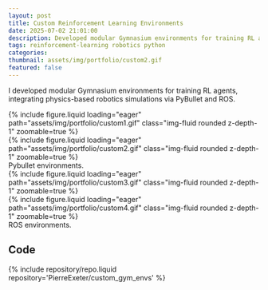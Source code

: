 ```yaml
---
layout: post
title: Custom Reinforcement Learning Environments
date: 2025-07-02 21:01:00
description: Developed modular Gymnasium environments for training RL agents, integrating physics-based robotics simulations via PyBullet and ROS.
tags: reinforcement-learning robotics python
categories:
thumbnail: assets/img/portfolio/custom2.gif
featured: false
---
```


I developed modular Gymnasium environments for training RL agents, integrating physics-based robotics simulations via PyBullet and ROS.

<div class="row mt-3">
    <div class="col-sm mt-3 mt-md-0">
        {% include figure.liquid loading="eager" path="assets/img/portfolio/custom1.gif" class="img-fluid rounded z-depth-1" zoomable=true %}
    </div>
    <div class="col-sm mt-3 mt-md-0">
        {% include figure.liquid loading="eager" path="assets/img/portfolio/custom2.gif" class="img-fluid rounded z-depth-1" zoomable=true %}
    </div>
</div>
<div class="caption">
    Pybullet environments.
</div>


<div class="row mt-3">
    <div class="col-sm mt-3 mt-md-0">
        {% include figure.liquid loading="eager" path="assets/img/portfolio/custom3.gif" class="img-fluid rounded z-depth-1" zoomable=true %}
    </div>
    <div class="col-sm mt-3 mt-md-0">
        {% include figure.liquid loading="eager" path="assets/img/portfolio/custom4.gif" class="img-fluid rounded z-depth-1" zoomable=true %}
    </div>
</div>
<div class="caption">
    ROS environments.
</div>


## Code

{% include repository/repo.liquid repository='PierreExeter/custom_gym_envs' %}

